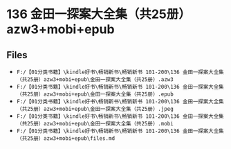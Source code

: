 # 136 金田一探案大全集（共25册）azw3+mobi+epub

## Files

- `F:/【01分类书籍】\kindle好书\畅销新书\畅销新书 101-200\136 金田一探案大全集（共25册）azw3+mobi+epub\金田一探案大全集（共25册）.azw3`
- `F:/【01分类书籍】\kindle好书\畅销新书\畅销新书 101-200\136 金田一探案大全集（共25册）azw3+mobi+epub\金田一探案大全集（共25册）.epub`
- `F:/【01分类书籍】\kindle好书\畅销新书\畅销新书 101-200\136 金田一探案大全集（共25册）azw3+mobi+epub\金田一探案大全集（共25册）.jpeg`
- `F:/【01分类书籍】\kindle好书\畅销新书\畅销新书 101-200\136 金田一探案大全集（共25册）azw3+mobi+epub\金田一探案大全集（共25册）.mobi`
- `F:/【01分类书籍】\kindle好书\畅销新书\畅销新书 101-200\136 金田一探案大全集（共25册）azw3+mobi+epub\files.md`
